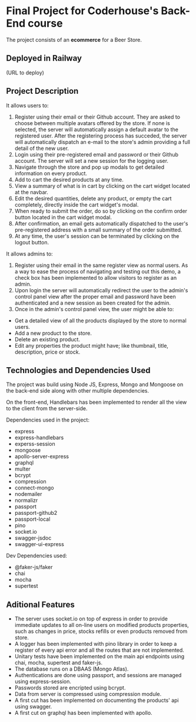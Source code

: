 # Final Project for Coderhouse's Back-End course

The project consists of an **ecommerce** for a Beer Store.

## Deployed in Railway

(URL to deploy)
## Project Description

It allows users to:

1. Register using their email or their Github account. They are asked to choose between multiple avatars offered by the store. If none is selected, the server will automatically assign a default avatar to the registered user. After the registering process has succeded, the server will automatically dispatch an e-mail to the store's admin providing a full detail of the new user.
2. Login using their pre-registered email and password or their Github account. The server will set a new session for the logging user.
3. Navigate through the store and pop up modals to get detailed information on every product.
4. Add to cart the desired products at any time.
5. View a summary of what is in cart by clicking on the cart widget located at the navbar.
6. Edit the desired quantities, delete any product, or empty the cart completely, directly inside the cart widget's modal.
7. When ready to submit the order, do so by clicking on the confirm order button located in the cart widget modal.
8. After confirmation, an email gets automatically dispatched to the user's pre-registered address with a small summary of the order submitted.
9. At any time, the user's session can be terminated by clicking on the logout button.

It allows admins to:

1. Register using their email in the same register view as normal users. As a way to ease the process of navigating and testing out this demo, a check box has been implemented to allow visitors to register as an admin.
2. Upon login the server will automatically redirect the user to the admin's control panel view after the proper email and password have been authenticated and a new session as been created for the admin.
3. Once in the admin's control panel view, the user might be able to:
  - Get a detailed view of all the products displayed by the store to normal users.
  - Add a new product to the store.
  - Delete an existing product.
  - Edit any properties the product might have; like thumbnail, title, description, price or stock.

## Technologies and Dependencies Used

The project was build using Node JS, Express, Mongo and Mongoose on the back-end side along with other multiple dependencies.

On the front-end, Handlebars has been implemented to render all the view to the client from the server-side.

Dependencies used in the project:

- express
- express-handlebars
- experss-session
- mongoose
- apollo-server-express
- graphql
- multer
- bcrypt
- compression
- connect-mongo
- nodemailer
- normalizr
- passport
- passport-github2
- passport-local
- pino
- socket.io
- swagger-jsdoc
- swagger-ui-express

Dev Dependencies used:

- @faker-js/faker
- chai
- mocha
- supertest

## Aditional Features

- The server uses socket.io on top of express in order to provide immediate updates to all on-line users on modified products properties, such as changes in price, stocks refills or even products removed from store.
- A logger has been implemented with pino library in order to keep a register of every api error and all the routes that are not implemented.
- Unitary tests have been implemented on the main api endpoints using chai, mocha, supertest and faker-js.
- The database runs on a DBAAS (Mongo Atlas).
- Authentications are done using passport, and sessions are managed using express-session.
- Passwords stored are encripted using bcrypt.
- Data from server is compressed using compression module.
- A first cut has been implemented on documenting the products' api using swagger.
- A first cut on graphql has been implemented with apollo.

